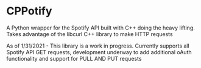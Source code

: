 # CPPotify
A Python wrapper for the Spotify API built with C++ doing the heavy lifting. Takes advantage of the libcurl C++ library to make HTTP requests

As of 1/31/2021 - This library is a work in progress. Currently supports all Spotify API GET requests, development underway to add additional oAuth functionality and support for PULL AND PUT requests 
